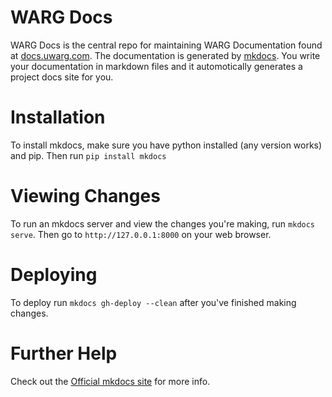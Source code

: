 # WARG Docs

WARG Docs is the central repo for maintaining WARG Documentation found at [docs.uwarg.com](http://docs.uwarg.com). The documentation is generated by [mkdocs](http://www.mkdocs.org/). You write your documentation in markdown files and it automotically generates a project docs site for you. 

# Installation
To install mkdocs, make sure you have python installed (any version works) and pip. Then run ```pip install mkdocs```

# Viewing Changes
To run an mkdocs server and view the changes you're making, run ```mkdocs serve```. Then go to  `http://127.0.0.1:8000` on your web browser.

# Deploying
To deploy run `mkdocs gh-deploy --clean` after you've finished making changes.

# Further Help
Check out the [Official mkdocs site](http://www.mkdocs.org/) for more info.
